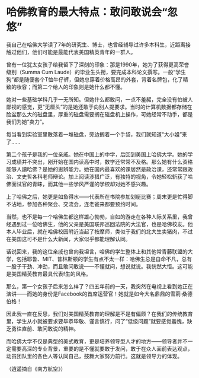 # 哈佛教育的最大特点：敢问敢说会“忽悠”

我自己在哈佛大学读了7年的研究生、博士，也曾经辅导过许多本科生，近距离接触过他们，他们可能是最能代表美国精英青年的一群人。 

曾有一位犹太女孩子给我留下了深刻的印象：那是1990年，她为了获得更高荣誉级别（Summa Cum Laude）的毕业生头衔，要完成本科论文撰写。一般“学生狗”都是随便套个T恤牛仔裤，但她总穿着价格高昂的外套，背着名牌包，化了精致的妆容；而第二个给人的印象则是她什么都不懂。 

她对一些基础学科几乎一无所知。但她什么都敢问，一点不羞赧，完全没有怕被人鄙视的感觉，更“无厘头”的是她还敢于向别人提要求。当时的计算机数据都存储在脸盆那么大的磁盘里，厚重的磁盘需要搁在磁盘机上操作，可她经常不动手，都是我们为她“卖力”。 

每当看到实验室里散落着一堆磁盘，旁边搁着一个手袋，我们就知道“大小姐”来了…… 

第二个孩子是我的一位亲戚。她在中国上的中学，后回到美国上哈佛大学。她的学习成绩并不突出，刚开始在国内读高中时，数学还常常不及格。那么她有什么资格能够人讀哈佛？是她的思辨能力。她在国内最喜欢的课居然是政治课，还常常跟政治、文史哲各科老师辩论。加上阅读涉猎广泛，有独特的视角，令她轻松斩获了哈佛面试官的青睐，而其他一些学风严谨的学校却对她不感兴趣。 

上了哈佛之后，她更是如鱼得水——代表所在书院参加划艇比赛；周末更是忙得脚不沾地，参加各种聚会、交流会，连老爸来都要预约时间。 

当然，也不是每一个哈佛生都这样雄心勃勃，自如的游走在各种人际关系里，我曾经遇到过一位哈佛生，他的父亲是美国联邦巡回法院的大法官，也是哈佛校友。他本人毕业后，就在哈佛校园附近当起了按摩师，类似于我们的北大生卖猪肉，不过在美国这可不是什么大新闻，大家似乎都能理解认同。 

话说回来，我的这位亲戚也曾向我坦言，哈佛的学生整体上和其他常青藤联盟的大学，包括耶鲁、MIT、普林斯顿的学生有点不太一样：哈佛生总是自命不凡，总有一股子干劲、冲劲，而且敢问敢说——不懂就问，想说就说。我恍然大悟。这可能是美国精英教育最具代表f生的风格。 

那么，第一个女孩子后来怎么样了？四五年前的一天，我突然在电视上看到她正在演讲——而她的身份是Facebook的首席运营官！她就是如今大名鼎鼎的雪莉·桑德伯格！ 

因此我一直在反思，我们对美国精英教育的理解是不是有偏颇？在我们的传统教育里，学生从小就被要求要毕恭毕敬、谨言慎行，问了“低级问题”就要感觉羞愧，缺乏勇往直前、敢问敢说的精神。 

而哈佛大学不仅是典型的美式教育，更是培养领导型人才的地方——领导者并不一定需要高深的专业背景，重要的是不懂就要敢于发问，敢于在众人面前表达观点，动员团队里的各色人等认同自己，鼓舞大家努力前行。这就是领导力的体现。 

（逍遥摘自《南方航空》）